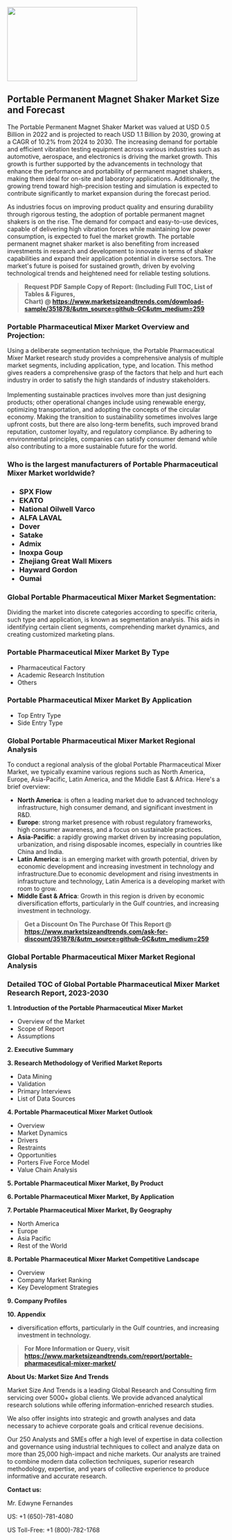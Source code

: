 <p><img class="alignnone size-medium wp-image-20088" src="https://ffe5etoiles.com/wp-content/uploads/2024/12/MST1-300x171.png" alt="" width="300" height="171" /></p><h2>Portable Permanent Magnet Shaker Market Size and Forecast</h2><p>The Portable Permanent Magnet Shaker Market was valued at USD 0.5 Billion in 2022 and is projected to reach USD 1.1 Billion by 2030, growing at a CAGR of 10.2% from 2024 to 2030. The increasing demand for portable and efficient vibration testing equipment across various industries such as automotive, aerospace, and electronics is driving the market growth. This growth is further supported by the advancements in technology that enhance the performance and portability of permanent magnet shakers, making them ideal for on-site and laboratory applications. Additionally, the growing trend toward high-precision testing and simulation is expected to contribute significantly to market expansion during the forecast period.</p><p>As industries focus on improving product quality and ensuring durability through rigorous testing, the adoption of portable permanent magnet shakers is on the rise. The demand for compact and easy-to-use devices, capable of delivering high vibration forces while maintaining low power consumption, is expected to fuel the market growth. The portable permanent magnet shaker market is also benefiting from increased investments in research and development to innovate in terms of shaker capabilities and expand their application potential in diverse sectors. The market's future is poised for sustained growth, driven by evolving technological trends and heightened need for reliable testing solutions.</p></p><blockquote id="" class=""><strong>Request PDF Sample Copy of Report: (Including Full TOC, List of Tables &amp; Figures, Chart)&nbsp;@&nbsp;<strong><a href="https://www.marketsizeandtrends.com/download-sample/351878/&utm_source=github-GC&utm_medium=259" target="_blank">https://www.marketsizeandtrends.com/download-sample/351878/&utm_source=github-GC&utm_medium=259</a></strong></strong></blockquote><h3 id="" class="">Portable Pharmaceutical Mixer Market&nbsp;Overview and Projection:</h3><p id="" class="">Using a deliberate segmentation technique, the Portable Pharmaceutical Mixer Market research study provides a comprehensive analysis of multiple market segments, including application, type, and location. This method gives readers a comprehensive grasp of the factors that help and hurt each industry in order to satisfy the high standards of industry stakeholders. <br /> <br />Implementing sustainable practices involves more than just designing products; other operational changes include using renewable energy, optimizing transportation, and adopting the concepts of the circular economy. Making the transition to sustainability sometimes involves large upfront costs, but there are also long-term benefits, such improved brand reputation, customer loyalty, and regulatory compliance. By adhering to environmental principles, companies can satisfy consumer demand while also contributing to a more sustainable future for the world.</p><h3 id="" class="">Who is the largest manufacturers of&nbsp;Portable Pharmaceutical Mixer Market worldwide?</h3><h3 class=""><p><ul><li>SPX Flow </li><li> EKATO </li><li> National Oilwell Varco </li><li> ALFA LAVAL </li><li> Dover </li><li> Satake </li><li> Admix </li><li> Inoxpa Goup </li><li> Zhejiang Great Wall Mixers </li><li> Hayward Gordon </li><li> Oumai</li></ul></p></h3><h3 id="" class="">Global&nbsp;Portable Pharmaceutical Mixer Market Segmentation:</h3><p id="" class="">Dividing the market into discrete categories according to specific criteria, such type and application, is known as segmentation analysis. This aids in identifying certain client segments, comprehending market dynamics, and creating customized marketing plans.</p><h3 id="" class="">Portable Pharmaceutical Mixer Market&nbsp;By Type</h3><p><p><ul><li>Pharmaceutical Factory</li><li> Academic Research Institution</li><li> Others</p></li></ul></p></p><h3 id="" class="">Portable Pharmaceutical Mixer Market&nbsp;By Application</h3><p class=""><p><ul><li>Top Entry Type</li><li> Side Entry Type</li></ul></p></p><h3 id="" class="">Global Portable Pharmaceutical Mixer Market Regional Analysis</h3><p id="" class="">To conduct a regional analysis of the global Portable Pharmaceutical Mixer Market, we typically examine various regions such as North America, Europe, Asia-Pacific, Latin America, and the Middle East &amp; Africa. Here's a brief overview:</p><ul><li><strong>North America</strong>: is often a leading market due to advanced technology infrastructure, high consumer demand, and significant investment in R&amp;D.</li><li><strong>Europe</strong>: strong market presence with robust regulatory frameworks, high consumer awareness, and a focus on sustainable practices.</li><li><strong>Asia-Pacific</strong>: a rapidly growing market driven by increasing population, urbanization, and rising disposable incomes, especially in countries like China and India.</li><li><strong>Latin America</strong>: is an emerging market with growth potential, driven by economic development and increasing investment in technology and infrastructure.Due to economic development and rising investments in infrastructure and technology, Latin America is a developing market with room to grow.</li><li><strong>Middle East &amp; Africa</strong>: Growth in this region is driven by economic diversification efforts, particularly in the Gulf countries, and increasing investment in technology.</li></ul><blockquote id="" class=""><strong>Get a Discount On The Purchase Of This Report @ <strong><a href="https://www.marketsizeandtrends.com/ask-for-discount/351878/&utm_source=github-GC&utm_medium=259" target="_blank">https://www.marketsizeandtrends.com/ask-for-discount/351878/&utm_source=github-GC&utm_medium=259</a></strong></strong></blockquote><h3 id="" class="">Global Portable Pharmaceutical Mixer Market Regional Analysis</h3><h3 id="" class="">Detailed TOC of Global Portable Pharmaceutical Mixer Market Research Report, 2023-2030</h3><p id="" class=""><strong>1. Introduction of the Portable Pharmaceutical Mixer Market</strong></p><ul><li>Overview of the Market</li><li>Scope of Report</li><li>Assumptions</li></ul><p id="" class=""><strong>2. Executive Summary</strong></p><p id="" class=""><strong>3. Research Methodology of Verified Market Reports</strong></p><ul><li>Data Mining</li><li>Validation</li><li>Primary Interviews</li><li>List of Data Sources</li></ul><p id="" class=""><strong>4. Portable Pharmaceutical Mixer Market Outlook</strong></p><ul><li>Overview</li><li>Market Dynamics</li><li>Drivers</li><li>Restraints</li><li>Opportunities</li><li>Porters Five Force Model</li><li>Value Chain Analysis</li></ul><p id="" class=""><strong>5. Portable Pharmaceutical Mixer Market, By Product</strong></p><p id="" class=""><strong>6. Portable Pharmaceutical Mixer Market, By Application</strong></p><p id="" class=""><strong>7. Portable Pharmaceutical Mixer Market, By Geography</strong></p><ul><li>North America</li><li>Europe</li><li>Asia Pacific</li><li>Rest of the World</li></ul><p id="" class=""><strong>8. Portable Pharmaceutical Mixer Market Competitive Landscape</strong></p><ul><li>Overview</li><li>Company Market Ranking</li><li>Key Development Strategies</li></ul><p id="" class=""><strong>9. Company Profiles</strong></p><p id="" class=""><strong>10. Appendix</strong></p><ul><li>diversification efforts, particularly in the Gulf countries, and increasing investment in technology.</li></ul><blockquote id="" class=""><strong>For More Information or Query, visit <strong><strong><a href="https://www.marketsizeandtrends.com/report/portable-pharmaceutical-mixer-market/" target="_blank">https://www.marketsizeandtrends.com/report/portable-pharmaceutical-mixer-market/</a></strong></strong></strong></blockquote><p id="" class=""><strong>About Us: Market Size And Trends</strong></p><p id="" class="">Market Size And Trends is a leading Global Research and Consulting firm servicing over 5000+ global clients. We provide advanced analytical research solutions while offering information-enriched research studies.</p><p id="" class="">We also offer insights into strategic and growth analyses and data necessary to achieve corporate goals and critical revenue decisions.</p><p id="" class="">Our 250 Analysts and SMEs offer a high level of expertise in data collection and governance using industrial techniques to collect and analyze data on more than 25,000 high-impact and niche markets. Our analysts are trained to combine modern data collection techniques, superior research methodology, expertise, and years of collective experience to produce informative and accurate research.</p><p id="" class=""><strong>Contact us:</strong></p><p id="" class="">Mr. Edwyne Fernandes</p><p id="" class="">US: +1 (650)-781-4080</p><p id="" class="">US Toll-Free: +1 (800)-782-1768</p>
